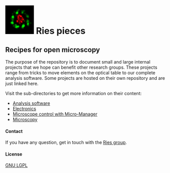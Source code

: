 # ![logo](logo.png)  Ries pieces

## Recipes for open microscopy

The purpose of the repository is to document small and large internal projects that we hope can benefit other research groups. These projects range from tricks to move elements on the optical table to our complete analysis software. Some projects are hosted on their own repository and are just linked here.

Visit the sub-directories to get more information on their content:

- [Analysis software](Analysis_software)
- [Electronics](Electronics)
- [Microscope control with Micro-Manager](Microscope_control)
- [Microscopy](Microscopy)

  


#### Contact

If you have any question, get in touch with the [Ries group](https://rieslab.de/#contact).

#### License 

[GNU LGPL](license.txt)
